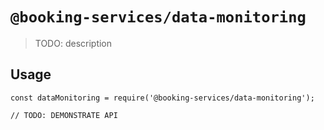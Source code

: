# `@booking-services/data-monitoring`

> TODO: description

## Usage

```
const dataMonitoring = require('@booking-services/data-monitoring');

// TODO: DEMONSTRATE API
```
